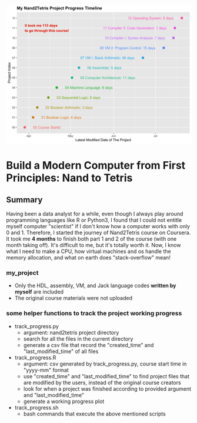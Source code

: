 <p align="center">
  <img src="https://github.com/KuanHaoHuang/nand2tetris/blob/master/track_progress.png">
</p>

# Build a Modern Computer from First Principles: Nand to Tetris
## Summary
Having been a data analyst for a while, even though I always play around programming languages like R or Python3, I found that I could not entitle myself computer "scientist" if I don't know how a computer works with only 0 and 1. Therefore, I started the journey of Nand2Tetris course on Coursera. It took me **4 months** to finish both part 1 and 2 of the course (with one month taking off). It's difficult to me, but it's totally worth it. Now, I know what I need to make a CPU, how virtual machines and os handle the memory allocation, and what on earth does "stack-overflow" mean!

### my_project
- Only the HDL, assembly, VM, and Jack language codes **written by myself** are included
- The original course materials were not uploaded

### some helper functions to track the project working progress
- track_progress.py
  - argument: nand2tetris project directory
  - search for all the files in the current directory
  - generate a csv file that record the "created_time" and "last_modified_time" of all files
- track_progress.R
  - argument: csv generated by track_progress.py, course start time in "yyyy-mm" format
  - use "created_time" and "last_modified_time" to find project files that are modified by the users, instead of the original course creators
  - look for when a project was finished according to provided argument and "last_modified_time"
  - generate a working progress plot
- track_progress.sh
  - bash commands that execute the above mentioned scripts
